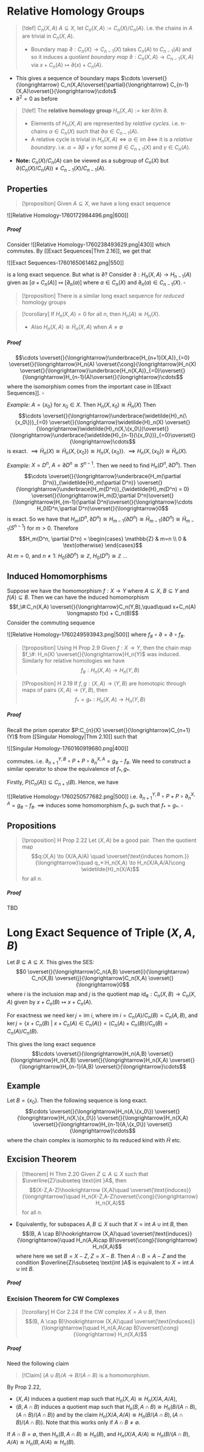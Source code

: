 # Relative Homology Groups

>[!def] $C_n(X,A)$
>$A \subseteq X$, let $C_n(X,A) := C_n(X)/C_n(A)$. i.e. the chains in $A$ are trivial in $C_n(X,A)$.
>- Boundary map $\partial:C_n(X) \to C_{n-1}(X)$ takes $C_n(A)$ to $C_{n-1}(A)$ and so it induces a *quotient boundary map* $\partial: C_n(X,A) \to C_{n-1}(X,A)$ via $x + C_n(A) \longmapsto \partial(x)+C_n(A)$. 

- This gives a sequence of boundary maps $\cdots \overset{}{\longrightarrow} C_n(X,A)\overset{\partial}{\longrightarrow} C_{n-1}(X,A)\overset{}{\longrightarrow}\cdots$
- $\partial^2 = 0$ as before

>[!def] 
>The **relative homology group** $H_n(X,A) := \ker \partial/\text{im }\partial$.
>- Elements of $H_n(X,A)$ are represented by *relative cycles*. i.e. n-chains $\alpha \in C_n(X)$ such that $\partial \alpha \in C_{n-1}(A)$.
>- A relative cycle is trivial in $H_n(X,A) \iff \alpha \in \text{im }\partial \iff$ it is a *relative boundary*. i.e. $\alpha=\partial\beta+\gamma$ for some $\beta\in C_{n+1}(X)$ and $\gamma \in C_n(A)$.

- **Note:** $C_n(X)/C_n(A)$ can be viewed as a subgroup of $C_n(X)$ but $\partial(C_n(X)/C_n(A)) \neq C_{n-1}(X)/C_{n-1}(A)$.

## Properties

>[!proposition]
>Given $A \subseteq X$, we have a long exact sequence 
>
  ![[Relative Homology-1760172984496.png|600]]
##### Proof
Consider
![[Relative Homology-1760238493629.png|430]]
which commutes.
By [[Exact Sequences|Thm 2.16]], we get that 

![[Exact Sequences-1760165061462.png|550]]

is a long exact sequence. But what is $\partial$?
Consider $\partial:H_n(X,A)\to H_{n-1}(A)$ given as $[a + C_n(A)] \mapsto [\partial_n(a)]$ where $a \in C_n(X)$ and $\partial_n(a) \in C_{n-1}(X)$.  $\square$

>[!proposition]
>There is a similar long exact sequence for *reduced* homology groups

>[!corollary]
>If $H_n(X,A)=0$ for all $n$, then $H_n(A)\cong H_n(X)$.
>- Also $H_n(X,A) \cong \widetilde{H}_n(X,A)$ when $A \neq \emptyset$
##### Proof
$$\cdots \overset{}{\longrightarrow}\underbrace{H_{n+1}(X,A)}_{=0} \overset{}{\longrightarrow}H_n(A) \overset{\cong}{\longrightarrow}H_n(X) \overset{}{\longrightarrow}\underbrace{H_n(X,A)}_{=0}\overset{}{\longrightarrow}H_{n-1}(A)\overset{}{\longrightarrow}\cdots$$where the isomorphism comes from the important case in [[Exact Sequences]]. $\square$

*Example:* $A= \{x_0\}$ for $x_0 \in X$. Then $H_n(X,x_0) \cong \widetilde{H}_n(X)$
Then $$\cdots \overset{}{\longrightarrow}\underbrace{\widetilde{H}_n(\{x_0\})}_{=0} \overset{}{\longrightarrow}\widetilde{H}_n(X) \overset{}{\longrightarrow}\widetilde{H}_n(X,\{x_0\})\overset{}{\longrightarrow}\underbrace{\widetilde{H}_{n-1}(\{x_0\})}_{=0}\overset{}{\longrightarrow}\cdots$$ is exact. $\implies \widetilde{H}_n(X) \cong \widetilde{H}_n(X,\{x_0\}) \cong H_n(X,\{x_0\})$. $\implies H_n(X,\{x_0\})\cong \widetilde{H}_n(X)$.

*Example:* $X = D^n,\: A = \partial D^n \cong S^{n-1}$. Then we need to find $H_n(D^n,\partial D^n)$. Then 
$$\cdots \overset{}{\longrightarrow}\underbrace{H_m(\partial D^n)}_{\widetilde{H}_m(\partial D^n)} \overset{}{\longrightarrow}\underbrace{H_m(D^n)}_{\widetilde{H}_m(D^n) = 0} \overset{}{\longrightarrow}H_m(D,\partial D^n)\overset{}{\longrightarrow}H_{m-1}(\partial D^n)\overset{}{\longrightarrow}\cdots H_0(D^n,\partial D^n)\overset{}{\longrightarrow}0$$
is exact.
So we have that $H_m(D^n,\partial D^n) \cong H_{m-1}(\partial D^n) \cong \widetilde{H}_{m-1}(\partial D^n) \cong \widetilde{H}_{m-1}(S^{n-1})$ for $m > 0$.
Therefore 
$$H_m(D^n, \partial D^n) = \begin{cases}
\mathbb{Z} & m=n  \\
0 & \text{otherwise}
\end{cases}$$
At $m=0$, and $n \neq 1$:  $H_0(\partial D^n) \cong \mathbb{Z}$, $H_0(D^n) \cong \mathbb{Z}$  ...


## Induced Homomorphisms

Suppose we have the homomorphism $f: X\to Y$ where $A \subseteq X$, $B \subseteq Y$ and $f(A) \subseteq B$. Then we can have the induced homomorphism $$f_\#:C_n(X,A) \overset{}{\longrightarrow}C_n(Y,B),\quad\quad x+C_n(A) \longmapsto f(x) + C_n(B)$$
Consider the commuting sequence

![[Relative Homology-1760249593943.png|500]]
where $f_\# \circ \partial = \partial \circ f_\#$.

>[!proposition] Using H Prop 2.9
>Given $f:X \to Y$,  then the chain map $f_\#: H_n(X) \overset{}{\longrightarrow}H_n(Y)$ was induced. Similarly for relative homologies we have $$f_\#: H_n(X,A) \to H_n(Y,B)$$

>[!Proposition] H 2.19
>If $f,g:(X,A) \to (Y,B)$ are homotopic through maps of pairs $(X,A)\to (Y,B)$, then $$f_* = g_*: H_n(X,A) \to H_n(Y,B)$$
##### Proof
Recall the prism operator $P:C_{n}(X) \overset{}{\longrightarrow}C_{n+1}(Y)$  from [[Singular Homology|Thm 2.10]] such that

![[Singular Homology-1760160919680.png|400]]

commutes. i.e. $\partial_{n+1}^{Y,B}\circ P + P \circ \partial_{n}^{X,A} = g_\# - f_\#$. We need to construct a similar operator to show the equivalence of $f_*, g_*$.

Firstly, $P(C_n(A)) \subseteq C_{n+1}(B)$. Hence, we have

![[Relative Homology-1760250577682.png|500]]
i.e. $\partial_{n+1}^{Y,B}\circ P + P \circ \partial_{n}^{X,A} = g_\# - f_\#$.
$\implies$ induces some homomorphism $f_*,g_*$ such that $f_*=g_*$.  $\square$


## Propositions

>[!proposition] H Prop 2.22
>Let $(X,A)$ be a good pair. Then the quotient map $$q:(X,A) \to (X/A,A/A) \quad \overset{\text{induces homom.}}{\longrightarrow}\quad q_*:H_n(X,A) \to H_n(X/A,A/A)\cong \widetilde{H}_n(X/A)$$
>for all $n$.
##### Proof

TBD


# Long Exact Sequence of Triple $(X,A,B)$

Let $B \subseteq A \subseteq X$. This gives the SES: $$0 \overset{}{\longrightarrow}C_n(A,B) \overset{i}{\longrightarrow} C_n(X,B) \overset{j}{\longrightarrow}C_n(X,A) \overset{}{\longrightarrow}0$$
where $i$ is the inclusion map and $j$ is the quotient map $\text{id}_\#: C_n(X,B) \to C_n(X,A)$ given by $x + C_n(B) \longmapsto x+ C_n(A)$. 

For exactness we need $\ker j = \text{im }i$, where $\text{im }i=C_n(A)/C_n(B)= C_n(A,B)$, and $\ker j = \{x + C_n(B)\:|\: x+C_n(A) \in C_n(A)\} = (C_n(A) + C_n(B)) /C_n(B) = C_n(A)/C_n(B)$.

This gives the long exact sequence $$\cdots \overset{}{\longrightarrow}H_n(A,B) \overset{}{\longrightarrow}H_n(X,B) \overset{}{\longrightarrow}H_n(X,A) \overset{}{\longrightarrow}H_{n-1}(A,B) \overset{}{\longrightarrow}\cdots$$
## Example

Let $B = \{x_0\}$. Then the following sequence is long exact. 
$$\cdots \overset{}{\longrightarrow}H_n(A,\{x_0\}) \overset{}{\longrightarrow}H_n(X,\{x_0\}) \overset{}{\longrightarrow}H_n(X,A) \overset{}{\longrightarrow}H_{n-1}(A,\{x_0\}) \overset{}{\longrightarrow}\cdots$$ where the chain complex is isomorphic to its reduced kind with $\widetilde{H}$ etc.


## Excision Theorem

>[!theorem] H Thm 2.20
>Given $Z \subseteq A \subseteq X$ such that $\overline{Z}\subseteq \text{int }A$, then $$(X-Z,A-Z)\hookrightarrow (X,A)\quad \overset{\text{induces}}{\longrightarrow}\quad H_n(X-Z,A-Z)\overset{\cong}{\longrightarrow} H_n(X,A)$$
>for all $n$.
- Equivalently, for subspaces $A,B \subseteq X$ such that $X = \text{int }A \cup \text{int }B$, then $$(B, A \cap B)\hookrightarrow (X,A)\quad \overset{\text{induces}}{\longrightarrow}\quad H_n(A,A\cap B)\overset{\cong}{\longrightarrow} H_n(X,A)$$
  where here we set $B = X-Z$,  $Z=X-B$. Then $A\cap B = A - Z$ and the condition $\overline{Z}\subseteq \text{int }A$ is equivalent to $X = \text{int }A \cup \text{int }B$. 
##### Proof


### Excision Theorem for CW Complexes

>[!corollary] H Cor 2.24
>If the CW complex $X = A \cup B$, then 
>$$(B, A \cap B)\hookrightarrow (X,A)\quad \overset{\text{induces}}{\longrightarrow}\quad H_n(A,A\cap B)\overset{\cong}{\longrightarrow} H_n(X,A)$$
##### Proof 
Need the following claim

>[!Claim] 
>$(A\cup B)/A \longrightarrow B/(A\cap B)$ is a homomorphism.

By Prop 2.22, 
- $(X,A)$ induces a quotient map such that $H_n(X,A) \cong H_n(X/A,A/A)$, 
- $(B,A\cap B)$ induces a quotient map such that $H_n(B,A\cap B) \cong H_n(B/(A\cap B),(A\cap B)/(A\cap B))$
and by the claim $H_n(X/A,A/A) \cong H_n(B/(A\cap B),(A\cap B)/(A\cap B))$. Note that this works only if $A \cap B \neq \emptyset$. 

If $A \cap B = \emptyset$, then $H_n(B,A \cap B) \cong H_n(B)$, and $H_n(X/A,A/A) \cong H_n(B/(A\cap B), A/A) \cong H_n(B,A/A) \cong H_n(B)$. 
